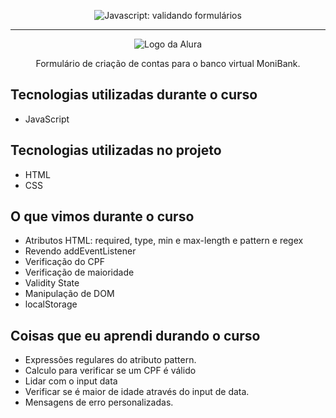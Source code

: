 <p align="center"> <img src="https://imgur.com/mIBmcEL.png" alt="Javascript: validando formulários"> </p>

<hr>

<p align="center"> <img src="https://github.com/MonicaHillman/aluraplay-requisicoes/blob/main/img/logo.png" alt="Logo da Alura"> </p>
<p align="center">Formulário de criação de contas para o banco virtual MoniBank.</p>

## Tecnologias utilizadas durante o curso
* JavaScript

## Tecnologias utilizadas no projeto
* HTML
* CSS

## O que vimos durante o curso
* Atributos HTML: required, type, min e max-length e pattern e regex
* Revendo addEventListener
* Verificação do CPF
* Verificação de maioridade
* Validity State
* Manipulação de DOM 
* localStorage 

## Coisas que eu aprendi durando o curso 
* Expressões regulares do atributo pattern. 
* Calculo para verificar se um CPF é válido
* Lidar com o input data
* Verificar se é maior de idade através do input de data. 
* Mensagens de erro personalizadas. 

